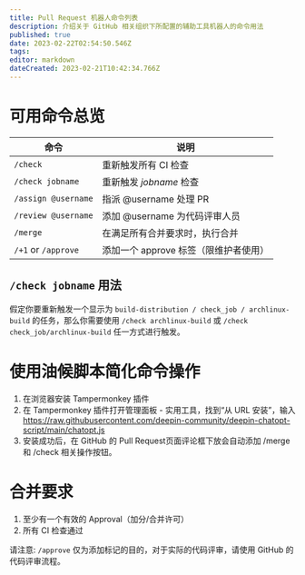 ```yaml
---
title: Pull Request 机器人命令列表
description: 介绍关于 GitHub 相关组织下所配置的辅助工具机器人的命令用法
published: true
date: 2023-02-22T02:54:50.546Z
tags: 
editor: markdown
dateCreated: 2023-02-21T10:42:34.766Z
---
```


# 可用命令总览

命令                  | 说明
---------------------|---------------------------
`/check`             | 重新触发所有 CI 检查
`/check jobname`     | 重新触发 *jobname* 检查
`/assign @username`  | 指派 @username 处理 PR
`/review @username`  | 添加 @username 为代码评审人员
`/merge`             | 在满足所有合并要求时，执行合并
`/+1` or `/approve`  | 添加一个 approve 标签（限维护者使用）


## `/check jobname` 用法

假定你要重新触发一个显示为 `build-distribution / check_job / archlinux-build` 的任务，那么你需要使用 `/check archlinux-build` 或 `/check check_job/archlinux-build` 任一方式进行触发。

# 使用油候脚本简化命令操作

1. 在浏览器安装 Tampermonkey 插件
2. 在 Tampermonkey 插件打开管理面板 - 实用工具，找到“从 URL 安装”，输入 https://raw.githubusercontent.com/deepin-community/deepin-chatopt-script/main/chatopt.js 
3. 安装成功后，在 GitHub 的 Pull Request页面评论框下放会自动添加 /merge 和 /check 相关操作按钮。

# 合并要求

1. 至少有一个有效的 Approval（加分/合并许可）
2. 所有 CI 检查通过

请注意: `/approve` 仅为添加标记的目的，对于实际的代码评审，请使用 GitHub 的代码评审流程。

